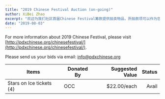 ```yaml
---
title: "2019 Chinese Festival Auction (on-going)"
author: XiBei Zhao
excerpt: "欢迎为我们社区首届Chinese Festival筹款提供拍卖物品，所拍款项可以作为您的捐款，享受抵税待遇。感谢参加拍卖的个人和机构，因为您的奉献，我们才有可能筹办这个能够充分展示华人精神风貌的大型文化活动。"
date: "2019-08-03"
---
```


For more information about 2019 Chinese Festival, please visit [http://pdxchinese.org/chinesefestival/](http://pdxchinese.org/chinesefestival/).

Please send us your bids via email: [info@pdxchinese.org](mailto:info@pdxchinese.org)

| Items | Donated By | Suggested Value | Status |
| --- | --- | ---: | ---: |
| Stars on Ice tickets (4) | OCC | $22.00/each | Avail |
